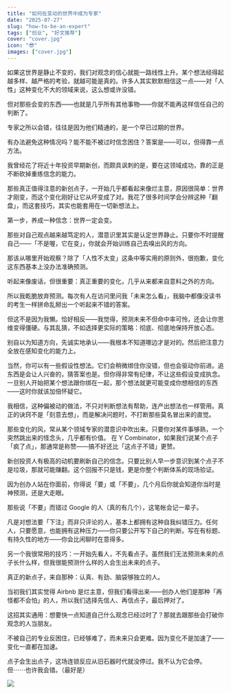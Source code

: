 ```yaml
---
title: "如何在变动的世界中成为专家"
date: "2025-07-27"
slug: "how-to-be-an-expert"
tags: ["创业", "好文推荐"]
cover: "cover.jpg"
icon: "😎"
images: ["cover.jpg"]
---
```

如果这世界是静止不变的，我们对观念的信心就能一路线性上升。某个想法经得起越多样、越严格的考验，就越可能是真的。许多人其实默默相信这一点——对「人性」这种变化不大的领域来说，这么想或许没错。



但对那些会变的东西——也就是几乎所有其他事物——你就不能再这样信任自己的判断了。



专家之所以会错，往往是因为他们精通的，是一个早已过期的世界。



有办法避免这种情况吗？能不能不被过时信念困住？答案是——可以，但得靠一点方法。



我曾经花了将近十年投资早期新创，而颇具讽刺的是，要在这领域成功，靠的正是不断砍掉重练信念的能力。



那些真正值得注意的新创点子，一开始几乎都看起来像烂主意，原因很简单：世界才刚变，而这个变化刚好让它从坏变成了对。我花了很多时间学会分辨这种「翻盘」，而这套技巧，其实也能套用在一切新想法上。



第一步，养成一种信念：世界一定会变。



那些对自己观点越来越笃定的人，潜意识里其实是认定世界静止。只要你不时提醒自己——「不是喔，它在变」，你就会开始训练自己去嗅出风的方向。



那该从哪里开始观察？除了「人性不太变」这条中等实用的原则外，很抱歉，变化这东西基本上没办法准确预测。



听起来像废话，但很重要：真正重要的变化，几乎从来都来自意料之外的方向。



所以我乾脆放弃预测。每次有人在访问里问我「未来怎么看」，我脑中都像没读书的考生一样拼命乱掰出一个听起来不错的答案。



但这不是因为我懒。恰好相反——我觉得，预测未来不但命中率可怜，还会让你思维变得僵硬。与其乱猜，不如选择更实际的策略：彻底、彻底地保持开放心态。



别自以为知道方向，先诚实地承认——我根本不知道哪边才是对的。然后把注意力全放在感知变化的能力上。



当然，你可以有一些假设性想法。它们会稍微绑住你没错，但也会驱动你前进。追东西是会让人兴奋的，猜答案也是。但你得非常有纪律，不让这些假设变成执念。
一旦别人开始把某个想法跟你绑在一起，那个想法就更可能变成你想相信的东西——这时你就该加倍怀疑它。



我相信，这种偏被动的做法，不只对判断想法有帮助，连产出想法也一样管用。真正的诀窍不是「刻意去想」，而是解决问题时，不打断那些莫名冒出来的直觉。



那些变化的风，常从某个领域专家的潜意识中吹出来。只要你对某件事够熟，一个突然跳出来的怪念头，几乎都有价值。
在 Y Combinator，如果我们说某个点子「疯了点」，那通常是称赞——搞不好还比「这点子不错」更赞。



新创投资人有极高的动机要刷新自己的信念。只要比别人早一步意识到某个点子不是垃圾，那就可能赚翻。这个回报不只是钱，更是你整个判断体系的现场验证。



因为创办人站在你面前，你得说「要」或「不要」，几个月后你就会知道你当时是神预测，还是大走眼。



那些说「不要」而错过 Google 的人（真的有几个），这笔帐会记一辈子。



凡是对想法要「下注」而非只评论的人，基本上都拥有这种自我纠错压力。任何人，只要愿意，也能拥有这种压力——你只要公开写下自己的判断。写在有标题、有持久性的地方——你会比闲聊时在意得多。



另一个我很常用的技巧：一开始先看人，不先看点子。虽然我们无法预测未来的点子长什么样，但我很能预测什么样的人会生出未来的点子。



真正的新点子，来自那种：认真、有劲、脑袋够独立的人。



当初我们其实觉得 Airbnb 是烂主意，但我们看得出来——创办人他们是那种「再怪都不会怕」的人，所以我们选择先信人、再信点子，最后押对了。



这招其实通用：想要快一点知道自己什么观念已经过时了？那就去跟那些会打破你观念的人当朋友。



不被自己的专业反困住，已经够难了，而未来只会更难。因为变化不是加速了——变化一直都在加速。



点子会生出点子，这场连锁反应从旧石器时代就没停过。我不认为它会停。
但⋯⋯也许我会错。（最好是）




![](https://prod-files-secure.s3.us-west-2.amazonaws.com/112d0858-5090-4d34-a606-b75eb8d65fd2/46476355-9cf3-4e99-9b7a-3531bc426380/1000202064.png?X-Amz-Algorithm=AWS4-HMAC-SHA256&X-Amz-Content-Sha256=UNSIGNED-PAYLOAD&X-Amz-Credential=ASIAZI2LB46627FGBTXN%2F20250912%2Fus-west-2%2Fs3%2Faws4_request&X-Amz-Date=20250912T231114Z&X-Amz-Expires=3600&X-Amz-Security-Token=IQoJb3JpZ2luX2VjEL3%2F%2F%2F%2F%2F%2F%2F%2F%2F%2FwEaCXVzLXdlc3QtMiJHMEUCIEw9mWmjNbxmbTHHI1KTlN9wJoYiDaH4wTaJtE1x5leKAiEA3i6ru72qpc8nyzcNhKGMPcCezKtRLJwNL56XwVxTb4Aq%2FwMINhAAGgw2Mzc0MjMxODM4MDUiDJkiWNDt61d5sowicCrcA13UdP4kyQWJYfzPRJMbCtYpm20aeH%2FSYXfeohCX8GhoQeI4ET4NbA5yftiNKFHdS%2BJ4yeoR4Y0raZ9ztX%2FpSttHHOC8YGwIgjSc31OS01Ics%2FuC0%2BxzXff8AsZ3WxdFSqPEx1BAf78xMGmUoHa7MvM38ml%2FaSfws7ipDK45WX5bcbzhuOr5WAAHYcqLj979IWlCrx14RgMGB8bo51jLABGr1QdTpAuX53kRG5CtKrE4mj3h75SVWCFoIKKSDNAUiM69xss0454dv7n7is2jhXSq4KZ%2B%2B01xX3wFY6HkGzHIu0l4db0EhYrQ6IOsercAACCmjxF8%2BZjmH2%2Bk6zrlKhSrawf%2Fsw0lWhQgu3UbYk2UE44vQkPEb4Rqdp6DhfnSELAMTBx8hFpwRukvhDLPg%2FC3mUB2WKwU6dO%2FH4IXKomBeVGOW3%2FPSYYu5bXWD64gFUzgK9HTAb6Bvej4EIiMJAX8KLo3t4Tg3mE8lzsor%2FOQWoiD7l5InzRPKG15T60Es%2BI8y0q7zD2MFZGgx5l0EARU7e90wgFZxh0RDh1MmbrFBVn%2BOnarjztm4%2F3Q87to1%2FRnlSIRuNqYoZRLqw7UPJHJJmegmxAVQpD86OZFN059bu%2BaF5Zf8%2F8QdgDXMNeLksYGOqUBtQGfiCPl265gkok3brO2dWWoQaPvkJ9jbEST239Gy3Vwe3bNh%2BcAfU97wSaLKKlR2VDiFD6LW5w2BJIM5yGRt88iP24zfX%2BmCJt1kjlCixdvceH%2FAsRhkMYvwKmSZ87Htk0n1WDhyWLIk%2BK4yppcYwa3c3bDAFIzF%2BaWddsvbADUzWNZDUVQgJIwZuTtgp9AbuIde6wYiDyrn%2FXT0SrLLsb2dGfK&X-Amz-Signature=ad4b8b9d482412c8f93e0ca30af5477b1196a9bc0fc48c403d864b4bec48e2b5&X-Amz-SignedHeaders=host&x-amz-checksum-mode=ENABLED&x-id=GetObject)

